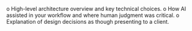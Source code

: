 o	High-level architecture overview and key technical choices.
o	How AI assisted in your workflow and where human judgment was critical.
o	Explanation of design decisions as though presenting to a client.
